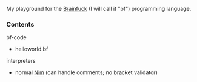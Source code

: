 My playground for the [Brainfuck](https://en.wikipedia.org/wiki/Brainfuck) (I will call it "bf") programming language.

### Contents    
bf-code
- helloworld.bf

interpreters
- normal [Nim](https://nim-lang.org/) (can handle comments; no bracket validator)